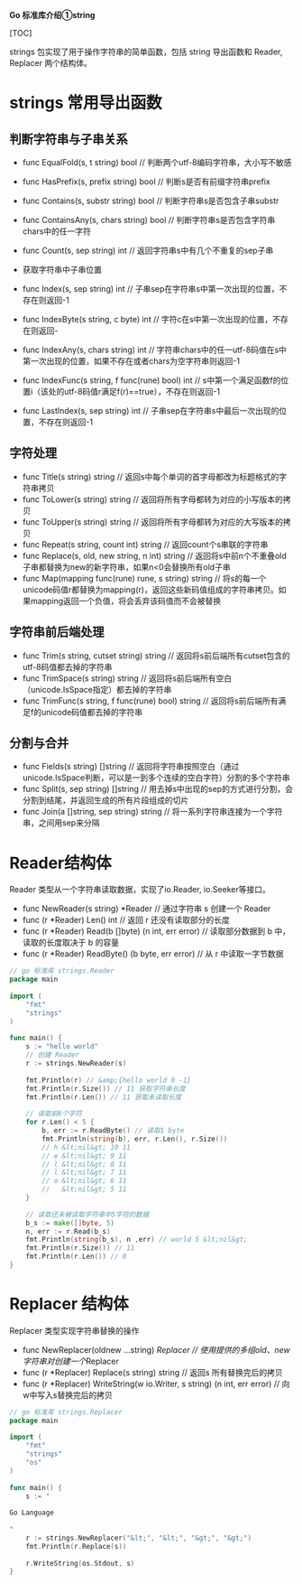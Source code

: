 **Go 标准库介绍①string**

[TOC]

strings 包实现了用于操作字符串的简单函数，包括 string 导出函数和 Reader, Replacer 两个结构体。

# strings 常用导出函数

## 判断字符串与子串关系

* func EqualFold(s, t string) bool // 判断两个utf-8编码字符串，大小写不敏感
* func HasPrefix(s, prefix string) bool // 判断s是否有前缀字符串prefix
* func Contains(s, substr string) bool // 判断字符串s是否包含子串substr
* func ContainsAny(s, chars string) bool // 判断字符串s是否包含字符串chars中的任一字符
* func Count(s, sep string) int // 返回字符串s中有几个不重复的sep子串
* 获取字符串中子串位置

* func Index(s, sep string) int // 子串sep在字符串s中第一次出现的位置，不存在则返回-1
* func IndexByte(s string, c byte) int // 字符c在s中第一次出现的位置，不存在则返回-
* func IndexAny(s, chars string) int // 字符串chars中的任一utf-8码值在s中第一次出现的位置，如果不存在或者chars为空字符串则返回-1
* func IndexFunc(s string, f func(rune) bool) int // s中第一个满足函数f的位置i（该处的utf-8码值r满足f(r)==true），不存在则返回-1
* func LastIndex(s, sep string) int // 子串sep在字符串s中最后一次出现的位置，不存在则返回-1

## 字符处理

* func Title(s string) string // 返回s中每个单词的首字母都改为标题格式的字符串拷贝
* func ToLower(s string) string // 返回将所有字母都转为对应的小写版本的拷贝
* func ToUpper(s string) string // 返回将所有字母都转为对应的大写版本的拷贝
* func Repeat(s string, count int) string // 返回count个s串联的字符串
* func Replace(s, old, new string, n int) string // 返回将s中前n个不重叠old子串都替换为new的新字符串，如果n<0会替换所有old子串
* func Map(mapping func(rune) rune, s string) string // 将s的每一个unicode码值r都替换为mapping(r)，返回这些新码值组成的字符串拷贝。如果mapping返回一个负值，将会丢弃该码值而不会被替换

## 字符串前后端处理

* func Trim(s string, cutset string) string // 返回将s前后端所有cutset包含的utf-8码值都去掉的字符串
* func TrimSpace(s string) string // 返回将s前后端所有空白（unicode.IsSpace指定）都去掉的字符串
* func TrimFunc(s string, f func(rune) bool) string // 返回将s前后端所有满足f的unicode码值都去掉的字符串

## 分割与合并

* func Fields(s string) []string // 返回将字符串按照空白（通过unicode.IsSpace判断，可以是一到多个连续的空白字符）分割的多个字符串
* func Split(s, sep string) []string // 用去掉s中出现的sep的方式进行分割，会分割到结尾，并返回生成的所有片段组成的切片
* func Join(a []string, sep string) string // 将一系列字符串连接为一个字符串，之间用sep来分隔

# Reader结构体

Reader 类型从一个字符串读取数据，实现了io.Reader, io.Seeker等接口。

* func NewReader(s string) *Reader // 通过字符串 s 创建一个 Reader
* func (r *Reader) Len() int // 返回 r 还没有读取部分的长度
* func (r *Reader) Read(b []byte) (n int, err error) // 读取部分数据到 b 中，读取的长度取决于 b 的容量
* func (r *Reader) ReadByte() (b byte, err error) // 从 r 中读取一字节数据

```go
// go 标准库 strings.Reader
package main
 
import (
    "fmt"
    "strings"
)
 
func main() {
    s := "hello world"
    // 创建 Reader
    r := strings.NewReader(s)
 
    fmt.Println(r) // &amp;{hello world 0 -1}
    fmt.Println(r.Size()) // 11 获取字符串长度
    fmt.Println(r.Len()) // 11 获取未读取长度
 
    // 读取前6个字符
    for r.Len() < 5 {
        b, err := r.ReadByte() // 读取1 byte
        fmt.Println(string(b), err, r.Len(), r.Size())
        // h &lt;nil&gt; 10 11
        // e &lt;nil&gt; 9 11
        // l &lt;nil&gt; 8 11
        // l &lt;nil&gt; 7 11
        // o &lt;nil&gt; 6 11
        //   &lt;nil&gt; 5 11
    }
 
    // 读取还未被读取字符串中5字符的数据
    b_s := make([]byte, 5)
    n, err := r.Read(b_s)
    fmt.Println(string(b_s), n ,err) // world 5 &lt;nil&gt;
    fmt.Println(r.Size()) // 11
    fmt.Println(r.Len()) // 0
}
```

#  Replacer 结构体

Replacer 类型实现字符串替换的操作

* func NewReplacer(oldnew ...string) *Replacer // 使用提供的多组old、new字符串对创建一个*Replacer
* func (r *Replacer) Replace(s string) string // 返回s 所有替换完后的拷贝
* func (r *Replacer) WriteString(w io.Writer, s string) (n int, err error) // 向w中写入s替换完后的拷贝

```go
// go 标准库 strings.Replacer
package main
 
import (
    "fmt"
    "strings"
    "os"
)
 
func main() {
    s := "
 
Go Language
 
"
    r := strings.NewReplacer("&lt;", "&lt;", "&gt;", "&gt;")
    fmt.Println(r.Replace(s))
 
    r.WriteString(os.Stdout, s)
}
```

